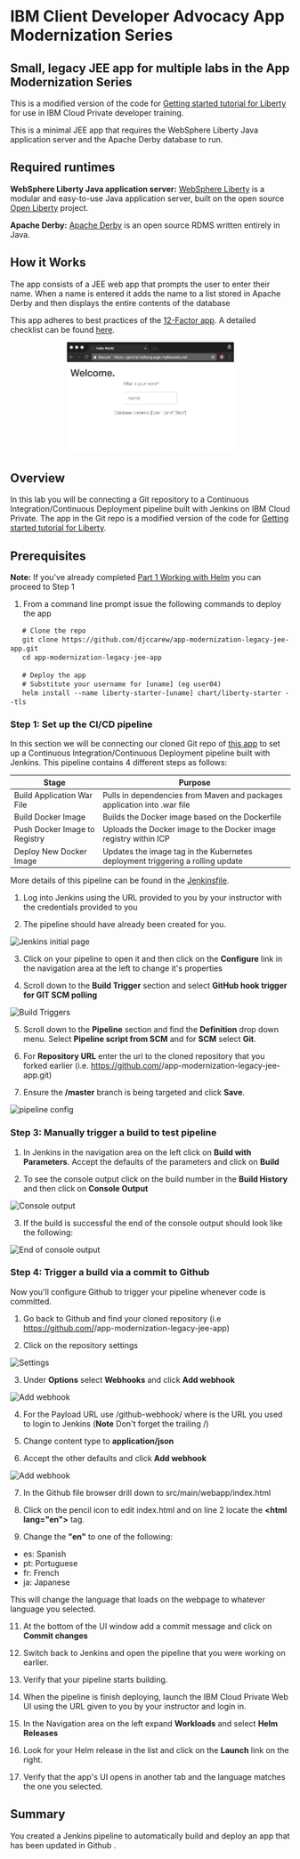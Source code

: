 
# IBM Client Developer Advocacy App Modernization Series

##  Small, legacy JEE app for multiple labs in the App Modernization Series

This is a modified version of the code for [Getting started tutorial for Liberty](https://console.bluemix.net/docs/runtimes/liberty/getting-started.html#getting-started-tutorial) for use in IBM Cloud Private developer training.

This is a minimal JEE app that requires the WebSphere Liberty Java application server and the Apache Derby  database to run.

## Required runtimes

**WebSphere Liberty Java application server:**  [WebSphere Liberty](https://developer.ibm.com/wasdev/websphere-liberty/) is a modular and easy-to-use Java application server, built on the open source [Open Liberty](https://openliberty.io/) project.

**Apache Derby:** [Apache Derby](https://db.apache.org/derby/) is an open source RDMS written entirely in Java.


## How it Works

The app consists  of a JEE web app that  prompts the user to enter their name. When a name is entered it  adds the name to a list stored in Apache Derby and then displays the entire contents of the database  

This app adheres to best practices of the [12-Factor app](https://12factor.net/). A detailed checklist can be found [here](12-factor.md).

<p align="center">
  <kbd>
    <img src="images/GettingStarted.gif" width="300" style="1px solid" alt="Gif of the sample app contains a title that says, Welcome, a prompt asking the user to enter their name, and a list of the database contents which are the names Joe, Jane, and Bob. The user enters the name, Mary and the screen refreshes to display, Hello, Mary, I've added you to the database. The database contents listed are now Mary, Joe, Jane, and Bob.">
  </kbd>
</p>

## Overview

In this lab you will  be connecting a Git repository to a Continuous Integration/Continuous Deployment pipeline built with Jenkins on IBM Cloud Private.
The app in the Git repo  is a modified version of the code for [Getting started tutorial for Liberty](https://console.bluemix.net/docs/runtimes/liberty/getting-started.html#getting-started-tutorial).

## Prerequisites

**Note:** If you've already completed [Part 1 Working with Helm](https://github.com/djccarew/app-modernization-helm-lab) you can proceed to Step 1

1. From a command line prompt issue the following commands to deploy the app

```
   # Clone the repo
   git clone https://github.com/djccarew/app-modernization-legacy-jee-app.git
   cd app-modernization-legacy-jee-app

   # Deploy the app
   # Substitute your username for [uname] (eg user04)
   helm install --name liberty-starter-[uname] chart/liberty-starter --tls
```   


###  Step 1: Set up the  CI/CD pipeline

In this section we will be connecting our cloned Git repo of [this app](https://github.com/djccarew/app-modernization-legacy-jee-app)  to set up a Continuous Integration/Continuous Deployment pipeline built with Jenkins. This pipeline contains 4 different steps as follows:

  | Stage                         | Purpose                                                                        |
  | ----------------------------- | ------------------------------------------------------------------------------ |
  | Build Application War File    | Pulls in dependencies from Maven and packages application into .war file       |
  | Build Docker Image            | Builds the Docker image based on the Dockerfile                                |
  | Push Docker Image to Registry | Uploads the Docker image to the Docker image registry within ICP             |
  | Deploy New Docker Image       | Updates the image tag in the Kubernetes deployment triggering a rolling update |

More details of this pipeline can be found in the [Jenkinsfile](./changeme).

1. Log into Jenkins using the URL provided to you by your instructor with the credentials provided to you

2. The pipeline should have already been created for you.

![Jenkins initial page](images/ss1.png)

3. Click on your pipeline to open it and then click on the **Configure** link in the navigation area at the left to change it's properties

4. Scroll down to the **Build Trigger** section and select **GitHub hook trigger for GIT SCM polling**

![Build Triggers](images/ss2.png)

5. Scroll down to the **Pipeline** section and find the **Definition** drop down menu. Select **Pipeline script from SCM** and for **SCM** select **Git**.

6. For **Repository URL** enter the url to the cloned repository that you forked earlier (i.e. https://github.com/<your username>/app-modernization-legacy-jee-app.git)

7. Ensure the **/master** branch is being targeted and click **Save**.

![pipeline config](images/ss3.png)

### Step 3: Manually trigger a build to test pipeline

1. In Jenkins in the navigation area on the left click on **Build with Parameters**. Accept the defaults of the parameters and click on **Build**

2. To see the console output click on the build number in the **Build History** and then click on **Console Output**

![Console output](images/ss4.png)

3. If the build is successful the end of the console output should look like the following:

![End of console output](images/ss5.png)

### Step 4: Trigger a build via a commit to Github

Now you'll configure Github to trigger your pipeline whenever code is committed.

1. Go back to Github and find your cloned repository (i.e https://github.com/<your username>/app-modernization-legacy-jee-app)

2. Click on the repository settings

![Settings](images/ss6.png)

3. Under **Options** select **Webhooks** and click **Add webhook**

![Add webhook](images/ss7.png)

4. For the Payload URL use <Jenkins URL>/github-webhook/  where <Jenkins URL> is the  URL you used  to login to Jenkins (**Note** Don't forget the trailing /)

5. Change content type to **application/json**

6. Accept the other defaults and click **Add webhook**

![Add webhook](images/ss8.png)

7. In the Github file browser drill down to src/main/webapp/index.html

8. Click on the pencil icon to edit index.html  and on line 2 locate the **\<html lang="en">** tag.

10. Change the **"en"** to one of the following:

- es: Spanish
- pt: Portuguese
- fr: French
- ja: Japanese

This will change the language that loads on the webpage to whatever language you selected.

11. At the bottom of the UI window add a commit message and click on **Commit changes**

12. Switch back to Jenkins  and open the pipeline that you were working on  earlier.

13. Verify that your pipeline  starts building.

14. When the pipeline is finish deploying, launch the IBM Cloud Private Web UI using the URL given to you by your instructor and login in.

15. In the Navigation area on the left expand **Workloads** and select **Helm Releases**

16. Look for your Helm release in the list and click on the **Launch** link on the right.

17. Verify that the app's UI opens in another tab and the language matches the one you selected.

## Summary
You created a Jenkins pipeline to automatically build and deploy an app that has been updated in Github .
